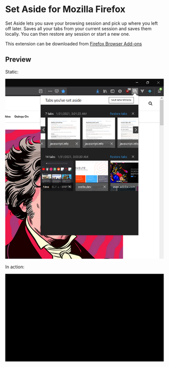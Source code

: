 # Set Aside for Mozilla Firefox

Set Aside lets you save your browsing session and pick up where you left off later. 
Saves all your tabs from your current session and saves them locally.
You can then restore any session or start a new one.

This extension can be downloaded from [Firefox Browser Add-ons](https://addons.mozilla.org/en-US/firefox/addon/set-aside-firefox/) 

## Preview

Static:

<img src="./preview/look.png" />

In action:

<img src="./preview/look.gif" />
